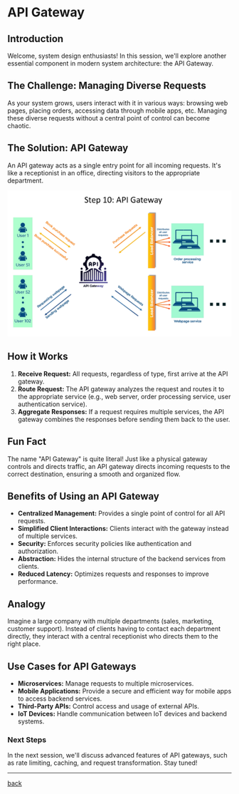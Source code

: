 # **API Gateway**

## **Introduction**

Welcome, system design enthusiasts\! In this session, we'll explore another essential component in modern system architecture: the API Gateway.

## **The Challenge: Managing Diverse Requests**

As your system grows, users interact with it in various ways: browsing web pages, placing orders, accessing data through mobile apps, etc. Managing these diverse requests without a central point of control can become chaotic.

## **The Solution: API Gateway**

An API gateway acts as a single entry point for all incoming requests. It's like a receptionist in an office, directing visitors to the appropriate department.

![11.png](img/11.png)

## **How it Works**

1. **Receive Request:** All requests, regardless of type, first arrive at the API gateway.  
2. **Route Request:** The API gateway analyzes the request and routes it to the appropriate service (e.g., web server, order processing service, user authentication service).  
3. **Aggregate Responses:** If a request requires multiple services, the API gateway combines the responses before sending them back to the user.

## **Fun Fact**

The name "API Gateway" is quite literal\! Just like a physical gateway controls and directs traffic, an API gateway directs incoming requests to the correct destination, ensuring a smooth and organized flow.

## **Benefits of Using an API Gateway**

* **Centralized Management:** Provides a single point of control for all API requests.  
* **Simplified Client Interactions:** Clients interact with the gateway instead of multiple services.  
* **Security:** Enforces security policies like authentication and authorization.  
* **Abstraction:** Hides the internal structure of the backend services from clients.  
* **Reduced Latency:** Optimizes requests and responses to improve performance.

## **Analogy**

Imagine a large company with multiple departments (sales, marketing, customer support). Instead of clients having to contact each department directly, they interact with a central receptionist who directs them to the right place.

## **Use Cases for API Gateways**

* **Microservices:** Manage requests to multiple microservices.  
* **Mobile Applications:** Provide a secure and efficient way for mobile apps to access backend services.  
* **Third-Party APIs:** Control access and usage of external APIs.  
* **IoT Devices:** Handle communication between IoT devices and backend systems.

### **Next Steps**

In the next session, we'll discuss advanced features of API gateways, such as rate limiting, caching, and request transformation. Stay tuned\!

---

[back](../README.md)